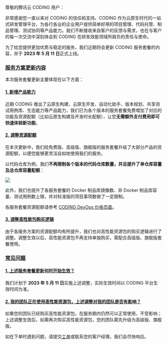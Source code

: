 尊敬的腾讯云 CODING 用户：

非常感谢您一直以来对 CODING 的信任和支持。CODING 作为云原生时代的一站式研发管理平台，为各行各业的企业用户提供简单好用的项目管理、代码托管、制品管理、测试协同等产品能力。我们不断接收来自客户的反馈与需求，也在与客户的每一次交流中深刻体会到 CODING 在研发效能领域所肩负的责任与使命。

为了给您提供更加优质与稳定的服务，我们近期将会更新 CODING 服务套餐的内容，并于 **2023 年 5 月 11 日**正式上线。

### [服务方案更新内容](#new)

本次服务套餐更新主要体现在以下方面：

#### [1. 新增产品能力](#newfunction)

近期 CODING 推出了云原生构建、云原生开发、自动化助手、版本规划、共享测试用例库、生态能力等产品能力，我们已为各个版本的服务套餐免费增加了对应的功能及资源配额（比如云原生构建及开发时长配额），让您**无需额外支付费用即可快速体验新功能**。

#### [2. 调整资源配额](#newquota)

在本次更新中，我们给免费版、高级版、旗舰版的服务套餐升级了大部分产品的资源配额，以便您能够更灵活自如地使用我们的服务。

以代码仓库为例，我们**不再限制各个版本的代码仓库数量，并且提升了单仓库容量及总仓库容量配额**：

![](https://help-assets.codehub.cn/enterprise/20230508171041.png)


此外，我们也提升了各服务套餐的 Docker 制品库镜像数、非 Docker 制品库容量、测试用例数上限，并对标准版的项目事项数做了一定限制。

各服务套餐资源配额请参考 [CODING DevOps 价格页面](https://coding.net/pricing.html)。

#### [3. 调整高性能包购买逻辑](#newlogic)

由于各服务方案的资源配额均有所提升，我们也对高性能资源包的购买逻辑进行了调整。调整生效以后，高性能资源包不再支持单独购买，需配合高级版、旗舰版套餐使用。



### [常见问题](#faq)

#### [1.  上述服务套餐更新何时开始生效？](#q1)
我们计划于 **2023 年 5 月 11 日**实施上述调整，实际生效时间以 CODING 平台生效时间为准。 


#### [2.  我的团队正在使用高性能资源包，上述调整对我的团队是否有影响？](#q2)
如果您的团队已经购买高性能资源包，在服务期内仍然可以正常使用，不受影响；上述调整生效后，如需再次购买高性能资源包，您的团队需先升级为高级版、旗舰版。

如在下单时遇到问题，请提交[工单](https://e.coding.net/signin?redirect=/workorder)或联系您的客户经理，我们会尽快响应。
